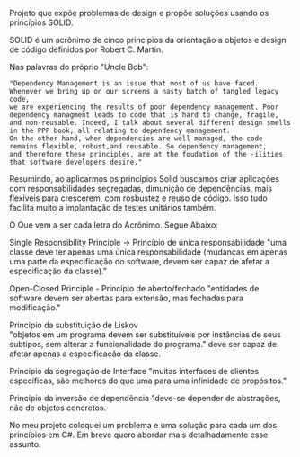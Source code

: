 
Projeto que expõe problemas de design e propõe soluções usando os princípios SOLID.

SOLID é um acrônimo de cinco princípios da orientação a objetos e design de código definidos por Robert C. Martin.

Nas palavras do próprio "Uncle Bob":
    
    "Dependency Management is an issue that most of us have faced. Whenever we bring up on our screens a nasty batch of tangled legacy code, 
    we are experiencing the results of poor dependency management. Poor dependency managment leads to code that is hard to change, fragile,
    and non-reusable. Indeed, I talk about several different design smells in the PPP book, all relating to dependency management. 
    On the other hand, when dependencies are well managed, the code remains flexible, robust,and reusable. So dependency management, 
    and therefore these principles, are at the foudation of the -ilities that software developers desire."
    
Resumindo, ao aplicarmos os princípios Solid buscamos criar aplicações com responsabilidades segregadas, dimunição de dependências, mais flexíveis para crescerem, com rosbustez e reuso de código. Isso tudo facilita muito a implantação de testes unitários também. 

O Que vem a ser cada letra do Acrônimo. Segue Abaixo:

Single Responsibility Principle -> Princípio de única responsabilidade 
  "uma classe deve ter apenas uma única responsabilidade (mudanças em apenas uma parte da especificação do software, devem ser capaz de afetar a 
   especificação da classe)."
   
Open-Closed Principle - Princípio de aberto/fechado
  "entidades de software devem ser abertas para extensão, mas fechadas para modificação."

Princípio da substituição de Liskov  
  "objetos em um programa devem ser substituíveis por instâncias de seus subtipos, sem alterar a funcionalidade do programa." deve ser capaz de 
  afetar apenas a especificação da classe.

Princípio da segregação de Interface
  "muitas interfaces de clientes específicas, são melhores do que uma para uma infinidade de propósitos."

Princípio da inversão de dependência
  "deve-se depender de abstrações, não de objetos concretos.

No meu projeto coloquei um problema e uma solução para cada um dos princípios em C#. Em breve quero abordar mais detalhadamente esse assunto.
